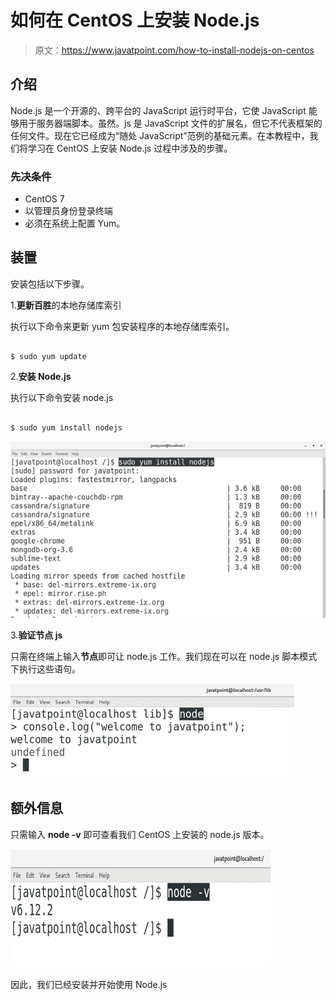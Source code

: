 # 如何在 CentOS 上安装 Node.js

> 原文：<https://www.javatpoint.com/how-to-install-nodejs-on-centos>

## 介绍

Node.js 是一个开源的、跨平台的 JavaScript 运行时平台，它使 JavaScript 能够用于服务器端脚本。虽然。js 是 JavaScript 文件的扩展名，但它不代表框架的任何文件。现在它已经成为“随处 JavaScript”范例的基础元素。在本教程中，我们将学习在 CentOS 上安装 Node.js 过程中涉及的步骤。

### 先决条件

*   CentOS 7
*   以管理员身份登录终端
*   必须在系统上配置 Yum。

## 装置

安装包括以下步骤。

1.**更新百胜**的本地存储库索引

执行以下命令来更新 yum 包安装程序的本地存储库索引。

```

$ sudo yum update 

```

2.**安装 Node.js**

执行以下命令安装 node.js

```

$ sudo yum install nodejs

```

![CentOS How to Install Node.js on CentOS](img/7ea6ae9935da8c7803df3e750a899e84.png)

3.**验证节点 js**

只需在终端上输入**节点**即可让 node.js 工作。我们现在可以在 node.js 脚本模式下执行这些语句。

![CentOS How to Install Node.js on CentOS 1](img/a0ef7c28ce9c0ab6f78a721f768448a1.png)

## 额外信息

只需输入 **node -v** 即可查看我们 CentOS 上安装的 node.js 版本。

![CentOS How to Install Node.js on CentOS 2](img/882a162fae8b619cc548250a55ad9256.png)

因此，我们已经安装并开始使用 Node.js